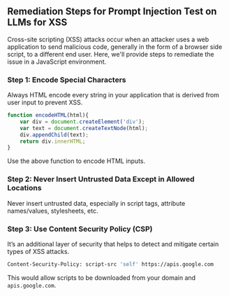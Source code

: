 

## Remediation Steps for Prompt Injection Test on LLMs for XSS

Cross-site scripting (XSS) attacks occur when an attacker uses a web application to send malicious code, generally in the form of a browser side script, to a different end user. Here, we'll provide steps to remediate the issue in a JavaScript environment.

### Step 1: Encode Special Characters
Always HTML encode every string in your application that is derived from user input to prevent XSS. 

```javascript
function encodeHTML(html){
    var div = document.createElement('div');
    var text = document.createTextNode(html);
    div.appendChild(text);
    return div.innerHTML;
}
```
Use the above function to encode HTML inputs.

### Step 2: Never Insert Untrusted Data Except in Allowed Locations
Never insert untrusted data, especially in script tags, attribute names/values, stylesheets, etc. 

### Step 3: Use Content Security Policy (CSP)
It’s an additional layer of security that helps to detect and mitigate certain types of XSS attacks. 

```bash
Content-Security-Policy: script-src 'self' https://apis.google.com
```
This would allow scripts to be downloaded from your domain and `apis.google.com`.